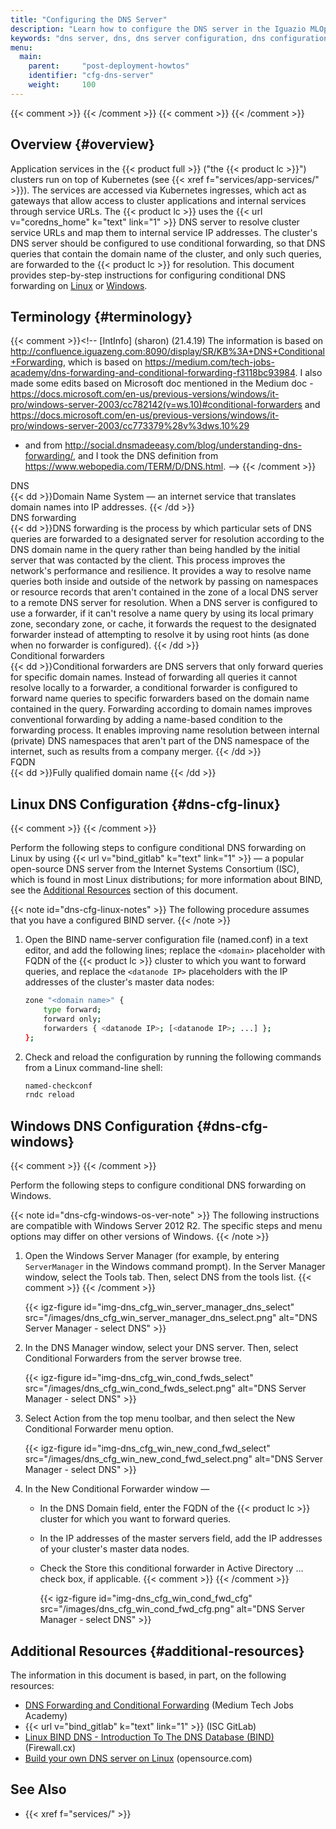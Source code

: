 ```yaml
---
title: "Configuring the DNS Server"
description: "Learn how to configure the DNS server in the Iguazio MLOps Platform."
keywords: "dns server, dns, dns server configuration, dns configuration, dns forwarding, conditional forwarding, configurations, prerequisites, setup, installation, security"
menu:
  main:
    parent:     "post-deployment-howtos"
    identifier: "cfg-dns-server"
    weight:     100
---
```

{{< comment >}}<!-- [InfraInfo] [ci-no-shcd-in-front-matter] The metaTitle
  should use {{< product tc >}}. -->
{{< /comment >}}
{{< comment >}}<!-- [IntInfo] (sharonl) This documentation is based on internal
  knowledge-base article that was written by Itay K. from the support team -
  http://confluence.iguazeng.com:8090/pages/viewpage.action?spaceKey=SR&title=KB%3A+DNS+Conditional+Forwarding.
  See DOC IG-11548. -->
{{< /comment >}}

<!-- //////////////////////////////////////// -->
## Overview {#overview}

Application services in the {{< product full >}} ("the {{< product lc >}}") clusters run on top of Kubernetes (see {{< xref f="services/app-services/" >}}).
The services are accessed via Kubernetes ingresses, which act as gateways that allow access to cluster applications and internal services through service URLs.
The {{< product lc >}} uses the {{< url v="coredns_home" k="text" link="1" >}} DNS server to resolve cluster service URLs and map them to internal service IP addresses.
The cluster's DNS server should be configured to use conditional forwarding, so that DNS queries that contain the domain name of the cluster, and only such queries, are forwarded to the {{< product lc >}} for resolution.
This document provides step-by-step instructions for configuring conditional DNS forwarding on [Linux](#dns-cfg-linux) or [Windows](#dns-cfg-windows).

<!-- //////////////////////////////////////// -->
## Terminology {#terminology}
{{< comment >}}<!-- [IntInfo] (sharon) (21.4.19) The information is based on
  http://confluence.iguazeng.com:8090/display/SR/KB%3A+DNS+Conditional+Forwarding,
  which is based on
  https://medium.com/tech-jobs-academy/dns-forwarding-and-conditional-forwarding-f3118bc93984.
  I also made some edits based on Microsoft doc mentioned in the Medium doc -
  https://docs.microsoft.com/en-us/previous-versions/windows/it-pro/windows-server-2003/cc782142(v=ws.10)#conditional-forwarders
  and
  https://docs.microsoft.com/en-us/previous-versions/windows/it-pro/windows-server-2003/cc773379%28v%3dws.10%29
  - and from http://social.dnsmadeeasy.com/blog/understanding-dns-forwarding/,
  and I took the DNS definition from https://www.webopedia.com/TERM/D/DNS.html.
-->
{{< /comment >}}

<dl>
  <dt id="term-dns">DNS</dt>
  {{< dd >}}Domain Name System &mdash; an internet service that translates domain names into IP addresses.
  {{< /dd >}}

  <dt id="term-dns-fowarding">DNS forwarding</dt>
  {{< dd >}}DNS forwarding is the process by which particular sets of DNS queries are forwarded to a designated server for resolution according to the DNS domain name in the query rather than being handled by the initial server that was contacted by the client. 
 This process improves the network's performance and resilience.
  It provides a way to resolve name queries both inside and outside of the network by passing on namespaces or resource records that aren't contained in the zone of a local DNS server to a remote DNS server for resolution.
  When a DNS server is configured to use a forwarder, if it can't resolve a name query by using its local primary zone, secondary zone, or cache, it forwards the request to the designated forwarder instead of attempting to resolve it by using root hints (as done when no forwarder is configured).
  {{< /dd >}}

  <dt id="term-cond-forwarders">Conditional forwarders</dt>
  {{< dd >}}Conditional forwarders are DNS servers that only forward queries for specific domain names.
  Instead of forwarding all queries it cannot resolve locally to a forwarder, a conditional forwarder is configured to forward name queries to specific forwarders based on the domain name contained in the query.
  Forwarding according to domain names improves conventional forwarding by adding a name-based condition to the forwarding process.
  It enables improving name resolution between internal (private) DNS namespaces that aren't part of the DNS namespace of the internet, such as results from a company merger.
  {{< /dd >}}

  <dt>FQDN</dt>
  {{< dd >}}Fully qualified domain name
  {{< /dd >}}
</dl>

<!-- ---------------------------------------- -->
## Linux DNS Configuration {#dns-cfg-linux}
{{< comment >}}<!-- [IntInfo] (sharon) (21.4.19) The information is based on
  http://confluence.iguazeng.com:8090/display/SR/KB%3A+DNS+Conditional+Forwarding,
  which is based on
  http://www.firewall.cx/linux-knowledgebase-tutorials/system-and-network-services/829-linux-bind-introduction.html
  and https://opensource.com/article/17/4/build-your-own-name-server.
-->
{{< /comment >}}

Perform the following steps to configure conditional DNS forwarding on Linux by using {{< url v="bind_gitlab" k="text" link="1" >}} &mdash; a popular open-source DNS server from the Internet Systems Consortium (ISC), which is found in most Linux distributions; for more information about BIND, see the [Additional Resources](#additional-resources) section of this document.

{{< note id="dns-cfg-linux-notes" >}}
The following procedure assumes that you have a configured BIND server.
{{< /note >}}

1.  Open the BIND name-server configuration file (<file>named.conf</file>) in a text editor, and add the following lines; replace the `<domain>` placeholder with FQDN of the {{< product lc >}} cluster to which you want to forward queries, and replace the <nobr>`<datanode IP>`</nobr> placeholders with the IP addresses of the cluster's master data nodes:

    ```sh
    zone "<domain name>" {
        type forward;
        forward only;
        forwarders { <datanode IP>; [<datanode IP>; ...] };
    };
    ```

2.  Check and reload the configuration by running the following commands from a Linux command-line shell:

    ```sh
    named-checkconf
    rndc reload
    ```

<!-- ---------------------------------------- -->
## Windows DNS Configuration {#dns-cfg-windows}
{{< comment >}}<!-- [IntInfo] (sharon) (21.4.19) The information is based on
  http://confluence.iguazeng.com:8090/display/SR/KB%3A+DNS+Conditional+Forwarding,
  which is based on
  https://medium.com/tech-jobs-academy/dns-forwarding-and-conditional-forwarding-f3118bc93984.
-->
{{< /comment >}}

Perform the following steps to configure conditional DNS forwarding on Windows.

{{< note id="dns-cfg-windows-os-ver-note" >}}
The following instructions are compatible with Windows Server 2012 R2.
The specific steps and menu options may differ on other versions of Windows.
{{< /note >}}

1.  Open the Windows Server Manager (for example, by entering `ServerManager` in the Windows command prompt).
    In the <gui-title>Server Manager</gui-title> window, select the <gui-title>Tools</gui-title> tab.
    Then, select <gui-label>DNS</gui-label> from the tools list.
    {{< comment >}}<!-- [IntInfo] (sharonl) (21.4.19) I added the example of
      how to open the Server Manager based on the first method in the following
      article ("5 Ways to Launch Server Manager in Windows Server 2012"):
      https://www.top-password.com/blog/5-ways-to-launch-server-manager-in-windows-server-2012/
    -->
    {{< /comment >}}

    {{< igz-figure id="img-dns_cfg_win_server_manager_dns_select" src="/images/dns_cfg_win_server_manager_dns_select.png" alt="DNS Server Manager - select DNS" >}}

2.  In the <gui-title>DNS Manager</gui-title> window, select your DNS server.
    Then, select <gui-label>Conditional Forwarders</gui-label> from the server browse tree.

    {{< igz-figure id="img-dns_cfg_win_cond_fwds_select" src="/images/dns_cfg_win_cond_fwds_select.png" alt="DNS Server Manager - select DNS" >}}

3.  Select <gui-label>Action</gui-label> from the top menu toolbar, and then select the <gui-label>New Conditional Forwarder</gui-label> menu option.

    {{< igz-figure id="img-dns_cfg_win_new_cond_fwd_select" src="/images/dns_cfg_win_new_cond_fwd_select.png" alt="DNS Server Manager - select DNS" >}}

4.  In the <gui-title>New Conditional Forwarder</gui-title> window &mdash;

    - In the <gui-label>DNS Domain</gui-label> field, enter the FQDN of the {{< product lc >}} cluster for which you want to forward queries. 
    - In the <gui-label>IP addresses of the master servers</gui-label> field, add the IP addresses of your cluster's master data nodes.
    - Check the <gui-label>Store this conditional forwarder in Active Directory ...</gui-label> check box, if applicable.
        {{< comment >}}<!-- [IntInfo] (sharonl) (21.4.19) I added the ellipsis
          at the end of the check-box text because the full text is "Store this
          conditional forwarder in Active Directory, and replicate it as
          follows:", and it's followed by a drop-down list box of replication
          option; in the following screen shot, this check box isn't checked
          and there's a grayed replica option of "All DNS servers in this
          Forest". -->
        {{< /comment >}}

      {{< igz-figure id="img-dns_cfg_win_cond_fwd_cfg" src="/images/dns_cfg_win_cond_fwd_cfg.png" alt="DNS Server Manager - select DNS" >}}

<!-- //////////////////////////////////////// -->
## Additional Resources {#additional-resources}

The information in this document is based, in part, on the following resources:

- [DNS Forwarding and Conditional Forwarding](https://medium.com/tech-jobs-academy/dns-forwarding-and-conditional-forwarding-f3118bc93984) (Medium Tech Jobs Academy) 
- {{< url v="bind_gitlab" k="text" link="1" >}} (ISC GitLab)
- [Linux BIND DNS - Introduction To The DNS Database (BIND)](http://www.firewall.cx/linux-knowledgebase-tutorials/system-and-network-services/829-linux-bind-introduction.html) (Firewall.cx)
- [Build your own DNS server on Linux](https://opensource.com/article/17/4/build-your-own-name-server) (opensource.com)


<!-- //////////////////////////////////////// -->
## See Also

- {{< xref f="services/" >}}

